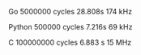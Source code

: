 Go
5000000 cycles
28.808s
174 kHz

Python 
500000 cycles
7.216s
69 kHz

C
100000000 cycles
6.883 s
15 MHz
